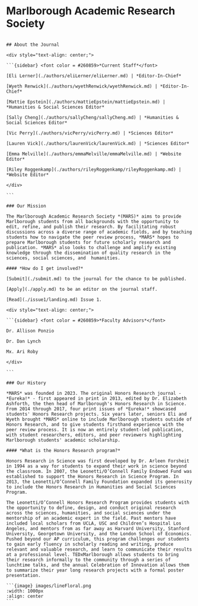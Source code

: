 # Marlborough Academic Research Society 

````{div} full-width

## About the Journal

<div style="text-align: center;"> 

```{sidebar} <font color = #260859>*Current Staff*</font>

[Eli Lerner](./authors/eliLerner/eliLerner.md) | *Editor-In-Chief*

[Wyeth Renwick](./authors/wyethRenwick/wyethRenwick.md) | *Editor-In-Chief*

[Mattie Epstein](./authors/mattieEpstein/mattieEpstein.md) | *Humanities & Social Sciences Editor*

[Sally Cheng](./authors/sallyCheng/sallyCheng.md) | *Humanities & Social Sciences Editor*

[Vic Perry](./authors/vicPerry/vicPerry.md) | *Sciences Editor*

[Lauren Vick](./authors/laurenVick/laurenVick.md) | *Sciences Editor*

[Emma Melville](./authors/emmaMelville/emmaMelville.md) | *Website Editor*

[Riley Roggenkamp](./authors/rileyRoggenkamp/rileyRoggenkamp.md) | *Website Editor*

</div>

```

### Our Mission

The Marlborough Academic Research Society *(MARS)* aims to provide Marlborough students from all backgrounds with the opportunity to edit, refine, and publish their research. By facilitating robust discussions across a diverse range of academic fields, and by teaching students how to navigate the peer review process, *MARS* hopes to prepare Marlborough students for future scholarly research and publication. *MARS* also looks to challenge and amplify existing knowledge through the dissemination of quality research in the sciences, social sciences, and  humanities.

#### *How do I get involved?*

[Submit](./submit.md) to the journal for the chance to be published.

[Apply](./apply.md) to be an editor on the journal staff.

[Read](./issue1/landing.md) Issue 1.

<div style="text-align: center;"> 

```{sidebar} <font color = #260859>*Faculty Advisors*</font>

Dr. Allison Ponzio 

Dr. Dan Lynch

Mx. Ari Roby

</div>

```

### Our History

*MARS* was founded in 2023. The original Honors Research journal - *Eureka!* - first appeared in print in 2013, edited by Dr. Elizabeth Ashforth, the then head of Marlborough's Honors Research in Science. From 2014 through 2017, four print issues of *Eureka!* showcased students' Honors Research projects. Six years later, seniors Eli and Wyeth brought *MARS* online to include Marlborough students outside of Honors Research, and to give students firsthand experience with the peer review process. It is now an entirely student-led publication, with student researchers, editors, and peer reviewers highlighting Marlborough students' academic scholarship.

#### *What is the Honors Research program?* 

Honors Research in Science was first developed by Dr. Arleen Forsheit in 1994 as a way for students to expand their work in science beyond the classroom. In 2007, the Leonetti/O’Connell Family Endowed Fund was established to support the Honors Research in Science Program. In 2013, the Leonetti/O’Connell Family Foundation expanded its generosity to include the Honors Research in Humanities and Social Sciences Program. 

The Leonetti/O’Connell Honors Research Program provides students with the opportunity to define, design, and conduct original research across the sciences, humanities, and social sciences under the mentorship of an academic expert in the field. Past mentors have included local scholars from UCLA, USC and Children’s Hospital Los Angeles, and mentors from as far away as Harvard University, Stanford University, Georgetown University, and the London School of Economics. Pushed beyond our AP curriculum, this program challenges our students to gain early fluency in scholarly reading and writing, produce relevant and valuable research, and learn to communicate their results at a professional level. TEDxMarlborough allows students to bring their research informally to the community through a series of lunchtime talks, and the annual Celebration of Innovation allows them to summarize their year long research projects with a formal poster presentation. 

```{image} images/lineFloral.png
:width: 1000px
:align: center
```

